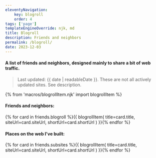 ```yaml
---
eleventyNavigation:
    key: blogroll
    order: 4
tags: ['page']
templateEngineOverride: njk, md
title: Blogroll
description: Friends and neighbors
permalink: /blogroll/
date: 2023-12-03
---
```

#### A list of friends and neighbors, designed mainly to share a bit of web traffic.

> Last updated: {{ date | readableDate }}. These are not all actively updated sites. See description.

{% from 'macros/blogrollItem.njk' import blogrollItem %}

#### Friends and neighbors:

<div class="display-columns display-columns--two slide-up-half-slow mr-auto mt-sm mb-sm">
        {% for card in friends.blogroll %}{{ blogrollItem(
            title=card.title,
            siteUrl=card.siteUrl,
            shortUrl=card.shortUrl
        ) }}{% endfor %}
</div>

#### Places on the web I've built:
<div class="display-columns display-columns--two slide-up-half-slow mr-auto mt-sm mb-sm">
        {% for card in friends.subsites %}{{ blogrollItem(
            title=card.title,
            siteUrl=card.siteUrl,
            shortUrl=card.shortUrl
        ) }}{% endfor %}
</div>
